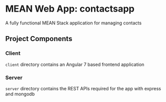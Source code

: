 # MEAN Web App: contactsapp
A fully functional MEAN Stack application for managing contacts

## Project Components

### Client
`client` directory contains an Angular 7 based frontend application

### Server
`server` directory contains the REST APIs required for the app with express and mongodb